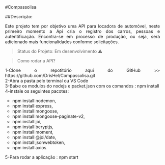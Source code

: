#Compassolisa

##Descrição:
<p align="justify"> Este projeto tem por objetivo uma API para  locadora de automóvel, neste primeiro momento a Api cria o registro dos carros, pessoas e autentificação. Encontra-se em processo de produção, ou seja, será adicionado mais funcionalidades conforme solicitações.</p>

> Status do Projeto: Em desenvolvimento :warning:

>Como rodar a API?

<p align="justify" >
1-Clone o repotitório aqui do GitHub >> https://github.com/DrisHel/Compassolisa.git <br>
2-Abra a pasta pelo terminal ou VS Code<br>
3-Baixe os modulos do nodejs e packet.json com os comandos : 
npm install<br>
4-instale os seguintes pacotes:<br>

<ul style="list-style-type:circle">
  <li>npm install nodemon,</li>
  <li>npm install express,</li>
  <li>npm install mongoose,</li>
  <li> npm install mongoose-paginate-v2,</li>
  <li>npm install joi,</li>
  <li>npm install bcryptjs,</li>
  <li> npm install moment,</li>
  <li>npm install @joi/date,</li>
  <li>npm install jsonwebtoken,</li>
  <li> npm install axios.</li>
</ul>
5-Para rodar a aplicação : npm start</p>